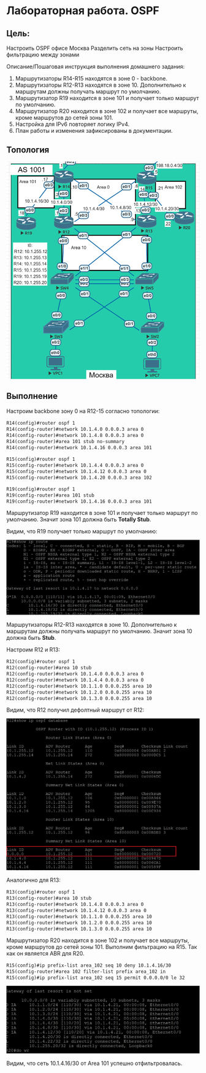 # Лабораторная работа. OSPF

## Цель:
Настроить OSPF офисе Москва
Разделить сеть на зоны
Настроить фильтрацию между зонами


Описание/Пошаговая инструкция выполнения домашнего задания:
 1. Маршрутизаторы R14-R15 находятся в зоне 0 - backbone.
 2. Маршрутизаторы R12-R13 находятся в зоне 10. Дополнительно к маршрутам должны получать маршрут по умолчанию.
 3. Маршрутизатор R19 находится в зоне 101 и получает только маршрут по умолчанию.
 4. Маршрутизатор R20 находится в зоне 102 и получает все маршруты, кроме маршрутов до сетей зоны 101.
 5. Настройка для IPv6 повторяет логику IPv4.
 6. План работы и изменения зафиксированы в документации.

## Топология
![alt text](image-4.png)

## Выполнение

Настроим backbone зону 0 на R12-15 согласно топологии:
```
R14(config)#router ospf 1
R14(config-router)#network 10.1.4.0 0.0.0.3 area 0
R14(config-router)#network 10.1.4.8 0.0.0.3 area 0
R14(config-router)#area 101 stub no-summary
R14(config-router)#network 10.1.4.16 0.0.0.3 area 101
```
```
R15(config)#router ospf 1
R15(config-router)#network 10.1.4.4 0.0.0.3 area 0
R15(config-router)#network 10.1.4.12 0.0.0.3 area 0
R15(config-router)#network 10.1.4.20 0.0.0.3 area 102
```
```
R19(config)#router ospf 1
R19(config-router)#area 101 stub
R19(config-router)#network 10.1.4.16 0.0.0.3 area 101
```


Маршрутизатор R19 находится в зоне 101 и получает только маршрут по умолчанию.
Значит зона 101 должна быть **Totally Stub**.

Видим, что R19 получает только маршрут по умолчанию:

![alt text](image-1.png)

Маршрутизаторы R12-R13 находятся в зоне 10. Дополнительно к маршрутам должны получать маршрут по умолчанию. 
Значит зона 10 должна быть **Stub**.

Настроим R12 и R13:

```
R12(config)#router ospf 1
R12(config-router)#area 10 stub
R12(config-router)#network 10.1.4.0 0.0.0.3 area 0
R12(config-router)#network 10.1.4.4 0.0.0.3 area 0
R12(config-router)#network 10.1.1.0 0.0.0.255 area 10
R12(config-router)#network 10.1.2.0 0.0.0.255 area 10
R12(config-router)#network 10.1.3.0 0.0.0.255 area 10
```
Видим, что R12 получил дефолтный маршрут от R12: 

![alt text](image-2.png)

Аналогично для R13:

```
R13(config)#router ospf 1
R13(config-router)#area 10 stub
R13(config-router)#network 10.1.4.8 0.0.0.3 area 0
R13(config-router)#network 10.1.4.12 0.0.0.3 area 0
R13(config-router)#network 10.1.1.0 0.0.0.255 area 10
R13(config-router)#network 10.1.2.0 0.0.0.255 area 10
R13(config-router)#network 10.1.3.0 0.0.0.255 area 10
```

Маршрутизатор R20 находится в зоне 102 и получает все маршруты, кроме маршрутов до сетей зоны 101.
Выполним фильтрацию на R15. Так как он является ABR для R20.
```
R15(config)#ip prefix-list area_102 seq 10 deny 10.1.4.16/30
R15(config-router)#area 102 filter-list prefix area_102 in
R15(config)#ip prefix-list area_102 seq 15 permit 0.0.0.0/0 le 32
```

![alt text](image-3.png)

Видим, что сеть 10.1.4.16/30 от Area 101 успешно отфильтровалась.